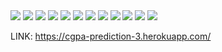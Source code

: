 <img src=".\report_images\ML_CEP_my_report_page-0002.jpg">
<img src=".\report_images\ML_CEP_my_report_page-0003.jpg">
<img src=".\report_images\ML_CEP_my_report_page-0004.jpg">
<img src=".\report_images\ML_CEP_my_report_page-0005.jpg">
<img src=".\report_images\ML_CEP_my_report_page-0006.jpg">
<img src=".\report_images\ML_CEP_my_report_page-0007.jpg">
<img src=".\report_images\ML_CEP_my_report_page-0008.jpg">
<img src=".\report_images\ML_CEP_my_report_page-0009.jpg">
<img src=".\report_images\ML_CEP_my_report_page-0010.jpg">
<img src=".\report_images\ML_CEP_my_report_page-0011.jpg">
<img src=".\report_images\ML_CEP_my_report_page-0012.jpg">
<img src=".\report_images\ML_CEP_my_report_page-0013.jpg">

LINK: https://cgpa-prediction-3.herokuapp.com/
